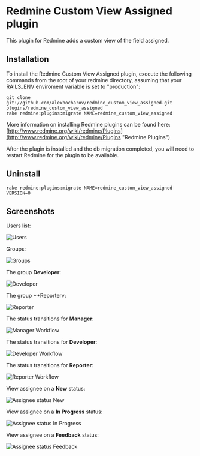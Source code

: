 # Redmine Custom View Assigned plugin

This plugin for Redmine adds a custom view of the field assigned.

## Installation

To install the Redmine Custom View Assigned plugin, execute the following commands from the root of your redmine directory, assuming that your RAILS_ENV enviroment variable is set to "production":

    git clone git://github.com/alexbocharov/redmine_custom_view_assigned.git plugins/redmine_custom_view_assigned
    rake redmine:plugins:migrate NAME=redmine_custom_view_assigned

More information on installing Redmine plugins can be found here: [http://www.redmine.org/wiki/redmine/Plugins](http://www.redmine.org/wiki/redmine/Plugins "Redmine Plugins")

After the plugin is installed and the db migration completed, you will
need to restart Redmine for the plugin to be available.

## Uninstall

    rake redmine:plugins:migrate NAME=redmine_custom_view_assigned VERSION=0

## Screenshots

Users list:

<img src="https://github.com/alexbocharov/redmine_custom_view_assigned/assets/images/screenshots/users.png" alt="Users" />

Groups:

<img src="https://github.com/alexbocharov/redmine_custom_view_assigned/assets/images/screenshots/groups.png" alt="Groups" />

The group **Developer**:

<img src="https://github.com/alexbocharov/redmine_custom_view_assigned/assets/images/screenshots/developer.png" alt="Developer" />

The group **Reporterv:

<img src="https://github.com/alexbocharov/redmine_custom_view_assigned/assets/images/screenshots/reporter.png" alt="Reporter" />

The status transitions for **Manager**:

<img src="https://github.com/alexbocharov/redmine_custom_view_assigned/assets/images/screenshots/manager_workflow.png.png" alt="Manager Workflow" />

The status transitions for **Developer**:

<img src="https://github.com/alexbocharov/redmine_custom_view_assigned/assets/images/screenshots/developer_workflow.png" alt="Developer Workflow" />

The status transitions for **Reporter**:

<img src="https://github.com/alexbocharov/redmine_custom_view_assigned/assets/images/screenshots/reporter_workflow.png" alt="Reporter Workflow" />

View assignee on a **New** status:

<img src="https://github.com/alexbocharov/redmine_custom_view_assigned/assets/images/screenshots/assignee_status_new.png" alt="Assignee status New" />

View assignee on a **In Progress** status:

<img src="https://github.com/alexbocharov/redmine_custom_view_assigned/assets/images/screenshots/assignee_status_in_progress.png" alt="Assignee status In Progress" />

View assignee on a **Feedback** status:

<img src="https://github.com/alexbocharov/redmine_custom_view_assigned/assets/images/screenshots/assignee_status_feedback.png" alt="Assignee status Feedback" />